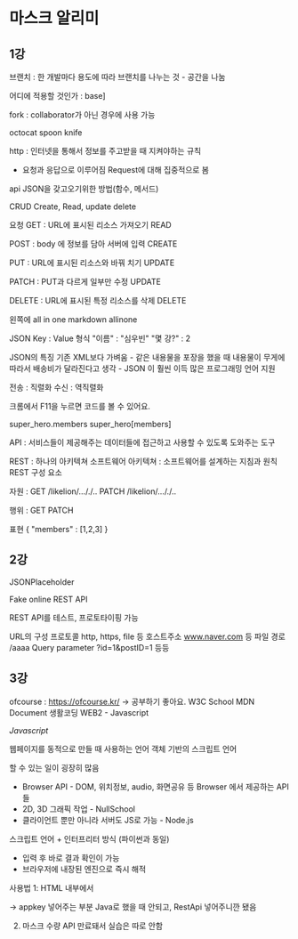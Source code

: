 마스크 알리미
============



1강
---------------
브랜치 : 한 개발마다 용도에 따라 브랜치를 나누는 것 - 공간을 나눔

어디에 적용할 것인가 : base]


fork : collaborator가 아닌 경우에 사용 가능

octocat spoon knife



http : 인터넷을 통해서 정보를 주고받을 때 지켜야하는 규칙
  - 요청과 응답으로 이루어짐  Request에 대해 집중적으로 봄



api   JSON을 갖고오기위한 방법(함수, 메서드)



CRUD  Create, Read, update delete

요청
GET : URL에 표시된 리소스 가져오기  READ

POST : body 에 정보를 담아 서버에 입력   CREATE

PUT : URL에 표시된 리소스와 바꿔 치기  UPDATE

PATCH : PUT과 다르게 일부만 수정  UPDATE

DELETE : URL에 표시된 특정 리소스를 삭제 DELETE

왼쪽에 all in one
markdown allinone


JSON Key : Value 형식
"이름" : "심우빈"
"몇 강?" : 2


JSON의 특징
기존 XML보다 가벼움 - 같은 내용물을 포장을 했을 때 내용물이 무게에 따라서 배송비가 달라진다고 생각
	- JSON 이 훨씬 이득
많은 프로그래밍 언어 지원

전송 : 직렬화
수신 : 역직렬화

크롬에서 F11을 누르면 코드를 볼 수 있어요.

super_hero.members
super_hero[members]


API : 서비스들이 제공해주는 데이터들에 접근하고 사용할 수 있도록 도와주는 도구

REST : 하나의 아키텍쳐
소프트웨어 아키텍쳐 : 소프트웨어를 설계하는 지침과 원칙
REST 구성 요소

자원 : GET /likelion/..././..
        PATCH /likelion/..././..

행위 : GET
        PATCH

표현 { "members" : [1,2,3] }



2강
--------------------------------

JSONPlaceholder

Fake online REST API

REST API를 테스트, 프로토타이핑 가능

URL의 구성
프로토콜 http, https, file 등
호스트주소 www.naver.com 등
파일 경로 /aaaa
Query parameter ?id=1&postID=1 등등



3강
----------------------------------------
ofcourse : https://ofcourse.kr/ -> 공부하기 좋아요.
W3C School
MDN Document
생활코딩 WEB2 - Javascript


_Javascript_

웹페이지를 동적으로 만들 때 사용하는 언어
객체 기반의 스크립트 언어

할 수 있는 일이 굉장히 많음
  * Browser API - DOM, 위치정보, audio, 화면공유 등 Browser 에서 제공하는 API 들
  * 2D, 3D 그래픽 작업 - NullSchool
  * 클라이언트 뿐만 아니라 서버도 JS로 가능 - Node.js

스크립트 언어 + 인터프리터 방식 (파이썬과 동일)
  * 입력 후 바로 결과 확인이 가능
  * 브라우저에 내장된 엔진으로 즉시 해적
  
사용법 1: HTML 내부에서 <script> 태그 내에 사용

사용법 2 : .js파일로 만들고 <script src="파일경로">를 사용해서 불러오기


_변수_

1. 사용가능한 데이터 타입 : Boolean, Null, Undefined, Number, String, Symbol, Object

2. var : 권장하지 않는 변수 선언 방식
  * Hoisting
  * Function scope 변수 (타 언어와 다른 점)
  * 중복 선언 가능
  * 예측하기 어려운 코드를 만들 수 있음

3. let : block scope 변수 (타 언어와 비슷하게 동작)

4. const : 변하지 않는 데이터를 저장 (ex. 파이, 객체)


_DOM_

1. DOM : Document OBject Model -> 웹페이지에 접근할 수 있게 해주는 일종의 인터페이스

2. Javascript와는 별개

3. JAvascript에 DOM을 조작할 수 있는 API 존재

<pre><code>

// ID 로 DOM 객체 선택
let idObj = document.getElementById("name");

// Class 로 DOM 객체 선택
let classPbj = document.getElementsByClassName("");

// CSS 선택자로 DOM 객체 선택
let selectorObj = document.querySelector("#kp-wp-tab-overview > div.cLjAic.")

</code></pre>

_DOM 속성 변경하기

<pre><code>

// 사용할 수 있는 속성들
// style, innerText, innerHtml
selectorObj.style = "color:yellow";
selectorPbj.innerTect - "안녕";
selectorObj.innerHTML = '<a href = "https://www.naver.com"> 네이버로 가기 </a>';

// a Tag의 href 속성같은 각종 태그들의 속성들
aTag.href = "https://www.naver.com";

</code></pre>

_함수 - 기본적인 형태_

<pre><code>

// 새로운 노드를 추가해주는 함수
function ver1_appendNewNode(targer, tag = "p", text = "기본값") {
  let newTag = document.createElement(tag);
   newTag.innerText = text;
   
   target.appendChild(newTag);
}

appendNewNode(target);
appendNewNode(target, "a");
appendNewNode(target, "a", "A태그!");

</code></pre>

_함수 - 익명함수_

<pre><code>

// 익명함수의 형태
let ver2_appendNewNode = function(target, tag = "p", text = "기본값") {
  let newTag = document.createElement(tag);
  newTag.innerTect = text;
  
  target.appendChild(newTag);
}

</code></pre>

_함수 - 화살표 함수_

<pre><code>

// 화살표 함수의 형태
let ver3_appendNewNode = (target, tag ="p", text="기본값") => {
  let newTag = document.createElement(tag);
  newTag.innerText = text;
  
  target.appendChild(newTag);
}

</code></pre>



4강
--------------------------------------------

비동기처리

들어온 요청들을 순차적으로 실행
-> 앞에 들어온 작업이 시간이 오래 걸리는 작업일 시 뒤에 작업 밀림

-> 이런 작업들을 그대로 실행시키면서 뒤에 있는 코드를
실행하는것이 비동기 처리

promise 객체 사용
대기, 이행, 거부의 상태

비동기 호출 - keyword

async, await 키워드 활용
-> 


async, await

비동기 하는 방법
async function asyncFunction() { await promise } 객체

fetch api 
네트워크 통신을 위해 제공되는 api
promise 객체 반환
request, response 두 객체 사



z index : 실습 1
컨트롤 / : 주석



5,6,7강
-----------------------------------------------------------

개발 순서

1. HTML 구조 만들기
 - Navbar, Main
 
2. 기본으로 들어있는 스타일 제거
 - 기본적으로 html, body에 margin이 들어있음
 - 그대로 놔두면 꽉찬 화면 만들 수 없기에 body, html이 전체화면을 채우도록 크기 지정

3. Navbar 만들기
 - 적당한 색, 투명도로 뒤에 지도 보이게 하기
 
4. Fontawesome CDN 추가
 - Fontawesome은 아이콘 폰트를 제공해주는 사이트
 - Black button과 유사한 아이콘 찾아서 넣어주기
 
5. Navbar에 Black button 추가
 - 위치는 왼쪽에 고정
 - 색은 흰색
 - 사이즈 조절해서 적당한 크기로 만들어주기
 
6. kakao 지도 추가
 - API 키 발급
 - 지도 추가
 - 지도 크기, 위치 조정
 
7. 검색 창 만들기
 - 검색창 구조
   * 검색창 전체 위치를 조정해줄 컨테이너
   * 검색창을 감싸고 있는 배경
   * 검색창의 input
   * 검색 버튼
 - 검색창 폰트를 나눔고딕으로 바꾸기위해 웹폰트 가져오기
 - 웹폰트 적용
 <pre><code>
     <!-- fontawesome cdn 아이콘 폰트 사용하기 위해 필요 -->
    <link href="https://cdnjs.cloudflare.com/ajax/libs/font-awesome/5.13.1/css/all.min.css" rel = "stylesheet">
 
 </pre></code>
 
 기능 : 검색기능, 마스크 데이터 불러오기, 표시하기, 마스크의 개수에 따라 다른 표시 띄우기, 클릭 시 수량 나오게
 
 시작화면 만들기 - UI, 목록
 
 _잘 안됐던 점_
 
 1.
 <pre><code>
 
  <script type="text/javascript" src="//dapi.kakao.com/v2/maps/sdk.js?appkey=834bfe4a6f51105398363d3e023a1f2b"></script>
 
 </pre></code>
 
 -> appkey 넣어주는 부분 Java로 했을 때 안되고, RestApi 넣어주니깐 됐음
 
 2. 마스크 수량 API 만료돼서 실습은 따로 안함
